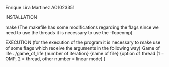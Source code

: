 Enrique Lira Martinez
A01023351

INSTALLATION

make (The makefile has some modifications regarding the flags since we need to use the threads it is necessary to use the -fopenmp)

EXECUTION (for the execution of the program it is necessary to make use of some flags which receive the arguments in the following way)
    Game of life 
    . /game_of_life  {number of iteration} {name of file} {option of thread (1 = OMP, 2 = thread, other number = linear mode) }

    
    
    
